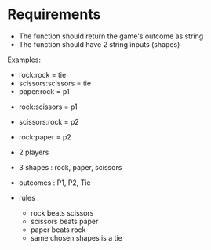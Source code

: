# Requirements

- The function should return the game's outcome as string
- The function should have 2 string inputs (shapes)

Examples:
+ rock:rock = tie
+ scissors:scissors = tie
+ paper:rock = p1
- rock:scissors = p1
+ scissors:rock = p2
- rock:paper = p2

- 2 players
- 3 shapes : rock, paper, scissors
- outcomes : P1, P2, Tie
- rules :
	- rock beats scissors
	- scissors beats paper
	- paper beats rock
	- same chosen shapes is a tie
